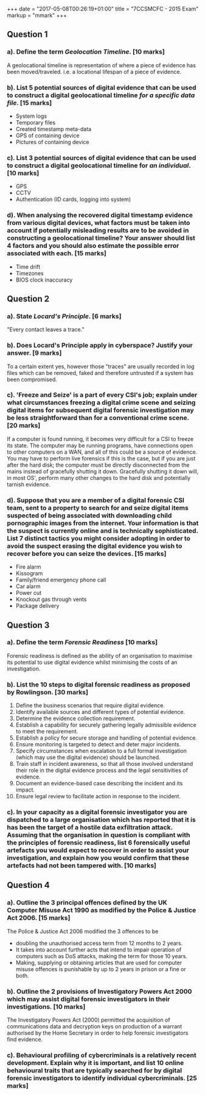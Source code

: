 +++
date = "2017-05-08T00:26:19+01:00"
title = "7CCSMCFC - 2015 Exam"
markup = "mmark"
+++

## Question 1

### a). Define the term *Geolocation Timeline*. [10 marks]

A geolocational timeline is representation of where a piece of evidence has been moved/traveled. i.e. a locational lifespan of a piece of evidence.

### b). List 5 potential sources of digital evidence that can be used to construct a digital geolocational timeline *for a specific data file*. [15 marks]

* System logs
* Temporary files
* Created timestamp meta-data
* GPS of containing device
* Pictures of containing device

### c). List 3 potential sources of digital evidence that can be used to construct a digital geolocational timeline for *an individual*. [10 marks]

* GPS
* CCTV
* Authentication (ID cards, logging into system)

### d). When analysing the recovered digital timestamp evidence from various digital devices, what factors must be taken into account if potentially misleading results are to be avoided in constructing a geolocational timeline? Your answer should list 4 factors and you should also estimate the possible error associated with each. [15 marks]

* Time drift
* Timezones
* BIOS clock inaccuracy


## Question 2

### a). State *Locard's Principle*. [6 marks]

"Every contact leaves a trace."

### b). Does Locard's Principle apply in cyberspace? Justify your answer. [9 marks]

To a certain extent yes, however those "traces" are usually recorded in log files which can be removed, faked and therefore untrusted if a system has been compromised.

### c). 'Freeze and Seize' is a part of every CSI's job; explain under what circumstances freezing a digital crime scene and seizing digital items for subsequent digital forensic investigation may be less straightforward than for a conventional crime scene. [20 marks]

If a computer is found running, it becomes very difficult for a CSI to freeze its state. The computer may be running programs, have connections open to other computers on a WAN, and all of this could be a source of evidence. You may have to perform live forensics if this is the case, but if you are just after the hard disk; the computer must be directly disconnected from the mains instead of gracefully shutting it down. Gracefully shutting it down will, in most OS', perform many other changes to the hard disk and potentially tarnish evidence.

### d). Suppose that you are a member of a digital forensic CSI team, sent to a property to search for and seize digital items suspected of being associated with downloading child pornographic images from the internet. Your information is that the suspect is currently online and is technically sophisticated. List 7 distinct tactics you might consider adopting in order to avoid the suspect erasing the digital evidence you wish to recover before you can seize the devices. [15 marks]

* Fire alarm
* Kissogram
* Family/friend emergency phone call
* Car alarm
* Power cut
* Knockout gas through vents
* Package delivery


## Question 3

### a). Define the term *Forensic Readiness* [10 marks]

Forensic readiness is defined as the ability of an organisation to maximise its potential to use digital evidence whilst minimising the costs of an investigation.

### b). List the 10 steps to digital forensic readiness as proposed by Rowlingson. [30 marks]

1. Define the business scenarios that require digital evidence.
2. Identify available sources and different types of potential evidence.
3. Determine the evidence collection requirement.
4. Establish a capability for securely gathering legally admissible evidence to meet the requirement.
5. Establish a policy for secure storage and handling of potential evidence.
6. Ensure monitoring is targeted to detect and deter major incidents.
7. Specify circumstances when escalation to a full formal investigation (which may use the digital evidence) should be launched.
8. Train staff in incident awareness, so that all those involved understand their role in the digital evidence process and the legal sensitivities of evidence.
9. Document an evidence-based case describing the incident and its impact.
10. Ensure legal review to facilitate action in response to the incident.

### c). In your capacity as a digital forensic investigator you are dispatched to a large organisation which has reported that it is has been the target of a hostile data exfiltration attack. Assuming that the organisation in question is compliant with the principles of forensic readiness, list 6 forensically useful artefacts you would expect to recover in order to assist your investigation, and explain how you would confirm that these artefacts had not been tampered with. [10 marks]


## Question 4

### a). Outline the 3 principal offences defined by the UK Computer Misuse Act 1990 as modified by the Police & Justice Act 2006. [15 marks]

The Police & Justice Act 2006 modified the 3 offences to be

* doubling the unauthorised access term from 12 months to 2 years.
* It takes into account further acts that intend to impair operation of computers such as DoS attacks, making the term for those 10 years.
* Making, supplying or obtaining articles that are used for computer misuse offences is punishable by up to 2 years in prison or a fine or both.


### b). Outline the 2 provisions of Investigatory Powers Act 2000 which may assist digital forensic investigators in their investigations. [10 marks]

The Investigatory Powers Act (2000) permitted the acquisition of communications data and decryption keys on production of a warrant authorised by the Home Secretary in order to help forensic investigators find evidence.


### c). Behavioural profiling of cybercriminals is a relatively recent development. Explain why it is important, and list 10 online behavioural traits that are typically searched for by digital forensic investigators to identify individual cybercriminals. [25 marks]
